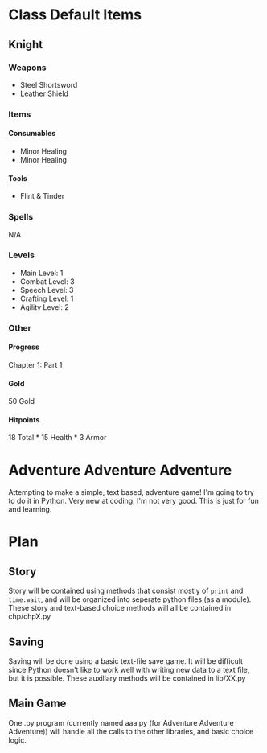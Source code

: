 # Class Default Items
## Knight
### Weapons
* Steel Shortsword
* Leather Shield

### Items
#### Consumables
* Minor Healing
* Minor Healing

#### Tools
* Flint & Tinder

### Spells
N/A

### Levels
* Main Level: 1
* Combat Level: 3
* Speech Level: 3
* Crafting Level: 1
* Agility Level: 2

### Other
#### Progress
Chapter 1: Part 1

#### Gold
50 Gold

#### Hitpoints
18 Total
	* 15 Health
	* 3 Armor

# Adventure Adventure Adventure
Attempting to make a simple, text based, adventure game!
I'm going to try to do it in Python.
Very new at coding, I'm not very good.
This is just for fun and learning.

# Plan
## Story
Story will be contained using methods that consist mostly of `print` and `time.wait`, and will
be organized into seperate python files (as a module). These story and text-based choice 
methods will all be contained in chp/chpX.py

## Saving
Saving will be done using a basic text-file save game. It will be difficult since Python 
doesn't like to work well with writing new data to a text file, but it is possible. These
auxillary methods will be contained in lib/XX.py

## Main Game
One .py program (currently named aaa.py (for Adventure Adventure Adventure)) will handle
all the calls to the other libraries, and basic choice logic.

